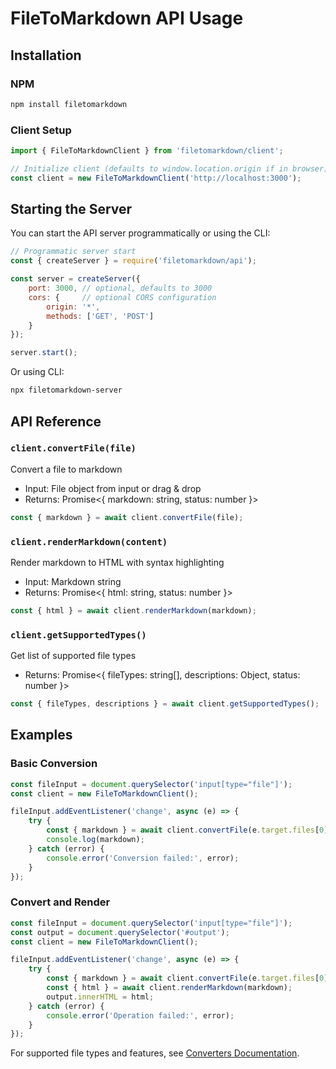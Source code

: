 # FileToMarkdown API Usage

## Installation

### NPM
```bash
npm install filetomarkdown
```

### Client Setup

```javascript
import { FileToMarkdownClient } from 'filetomarkdown/client';

// Initialize client (defaults to window.location.origin if in browser)
const client = new FileToMarkdownClient('http://localhost:3000');
```

## Starting the Server

You can start the API server programmatically or using the CLI:

```javascript
// Programmatic server start
const { createServer } = require('filetomarkdown/api');

const server = createServer({
    port: 3000, // optional, defaults to 3000
    cors: {     // optional CORS configuration
        origin: '*',
        methods: ['GET', 'POST']
    }
});

server.start();
```

Or using CLI:
```bash
npx filetomarkdown-server
```

## API Reference

### `client.convertFile(file)`
Convert a file to markdown
- Input: File object from input or drag & drop
- Returns: Promise<{ markdown: string, status: number }>
```javascript
const { markdown } = await client.convertFile(file);
```

### `client.renderMarkdown(content)`
Render markdown to HTML with syntax highlighting
- Input: Markdown string
- Returns: Promise<{ html: string, status: number }>
```javascript
const { html } = await client.renderMarkdown(markdown);
```

### `client.getSupportedTypes()`
Get list of supported file types
- Returns: Promise<{ fileTypes: string[], descriptions: Object, status: number }>
```javascript
const { fileTypes, descriptions } = await client.getSupportedTypes();
```

## Examples

### Basic Conversion
```javascript
const fileInput = document.querySelector('input[type="file"]');
const client = new FileToMarkdownClient();

fileInput.addEventListener('change', async (e) => {
    try {
        const { markdown } = await client.convertFile(e.target.files[0]);
        console.log(markdown);
    } catch (error) {
        console.error('Conversion failed:', error);
    }
});
```

### Convert and Render
```javascript
const fileInput = document.querySelector('input[type="file"]');
const output = document.querySelector('#output');
const client = new FileToMarkdownClient();

fileInput.addEventListener('change', async (e) => {
    try {
        const { markdown } = await client.convertFile(e.target.files[0]);
        const { html } = await client.renderMarkdown(markdown);
        output.innerHTML = html;
    } catch (error) {
        console.error('Operation failed:', error);
    }
});
```

For supported file types and features, see [Converters Documentation](CONVERTERS.md). 